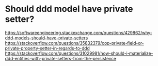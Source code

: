 # Should ddd model have private setter?

https://softwareengineering.stackexchange.com/questions/429862/why-ddd-models-should-have-private-setters
https://stackoverflow.com/questions/35832379/oop-private-field-or-private-property-setter-in-regards-to-ddd
https://stackoverflow.com/questions/31029981/how-should-i-materialize-ddd-entities-with-private-setters-from-the-persistence

